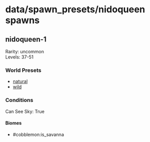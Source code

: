 # data/spawn_presets/nidoqueen spawns  
  
## nidoqueen-1  
Rarity: uncommon  
Levels: 37-51  
  
### World Presets  
* [natural](/data/spawn_data/natural.md)  
* [wild](/data/spawn_data/wild.md)  
  
### Conditions  
Can See Sky: True  
  
#### Biomes  
  * #cobblemon:is_savanna
  

